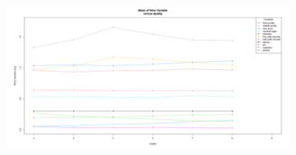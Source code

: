 <img align="center" alt="GIF" src="https://github.com/DJJamsran/images/blob/main/snp1.png" width="500"/>
